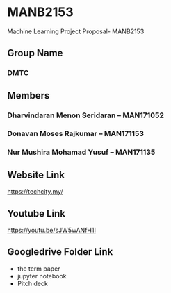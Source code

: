 # MANB2153
Machine Learning Project Proposal- MANB2153

## Group Name
### DMTC

## Members
### Dharvindaran Menon Seridaran – MAN171052
### Donavan Moses Rajkumar – MAN171153
### Nur Mushira Mohamad Yusuf – MAN171135

## Website Link
https://techcity.my/

## Youtube Link
https://youtu.be/sJW5wANfH1I

## Googledrive Folder Link
- the term paper
- jupyter notebook
- Pitch deck
